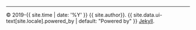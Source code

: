 ---

<div class="page__footer-copyright">&copy; 2019-{{ site.time | date: '%Y' }} {{ site.author}}. {{ site.data.ui-text[site.locale].powered_by | default: "Powered by" }} <a href="https://jekyllrb.com" rel="nofollow">Jekyll</a>.</div>
